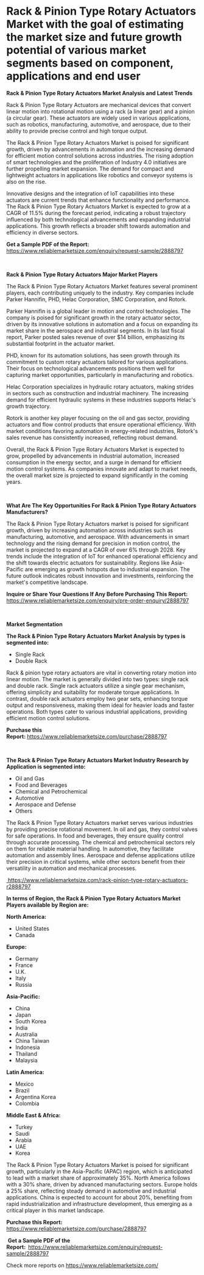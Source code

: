 <p><h1>Rack & Pinion Type Rotary Actuators Market with the goal of estimating the market size and future growth potential of various market segments based on component, applications and end user</h1></p><p><strong>Rack & Pinion Type Rotary Actuators Market Analysis and Latest Trends</strong></p>
<p><p>Rack & Pinion Type Rotary Actuators are mechanical devices that convert linear motion into rotational motion using a rack (a linear gear) and a pinion (a circular gear). These actuators are widely used in various applications, such as robotics, manufacturing, automotive, and aerospace, due to their ability to provide precise control and high torque output.</p><p>The Rack & Pinion Type Rotary Actuators Market is poised for significant growth, driven by advancements in automation and the increasing demand for efficient motion control solutions across industries. The rising adoption of smart technologies and the proliferation of Industry 4.0 initiatives are further propelling market expansion. The demand for compact and lightweight actuators in applications like robotics and conveyor systems is also on the rise.</p><p>Innovative designs and the integration of IoT capabilities into these actuators are current trends that enhance functionality and performance. The Rack & Pinion Type Rotary Actuators Market is expected to grow at a CAGR of 11.5% during the forecast period, indicating a robust trajectory influenced by both technological advancements and expanding industrial applications. This growth reflects a broader shift towards automation and efficiency in diverse sectors.</p></p>
<p><strong>Get a Sample PDF of the Report:&nbsp;</strong> <a href="https://www.reliablemarketsize.com/enquiry/request-sample/2888797?utm_campaign=2747&utm_medium=2&utm_source=Github&utm_content=ia&utm_term=14032025&utm_id=rack-pinion-type-rotary-actuators">https://www.reliablemarketsize.com/enquiry/request-sample/2888797</a></p>
<p>&nbsp;</p>
<p><strong>Rack & Pinion Type Rotary Actuators Major Market Players</strong></p>
<p><p>The Rack & Pinion Type Rotary Actuators Market features several prominent players, each contributing uniquely to the industry. Key companies include Parker Hannifin, PHD, Helac Corporation, SMC Corporation, and Rotork.</p><p>Parker Hannifin is a global leader in motion and control technologies. The company is poised for significant growth in the rotary actuator sector, driven by its innovative solutions in automation and a focus on expanding its market share in the aerospace and industrial segments. In its last fiscal report, Parker posted sales revenue of over $14 billion, emphasizing its substantial footprint in the actuator market.</p><p>PHD, known for its automation solutions, has seen growth through its commitment to custom rotary actuators tailored for various applications. Their focus on technological advancements positions them well for capturing market opportunities, particularly in manufacturing and robotics.</p><p>Helac Corporation specializes in hydraulic rotary actuators, making strides in sectors such as construction and industrial machinery. The increasing demand for efficient hydraulic systems in these industries supports Helac's growth trajectory.</p><p>Rotork is another key player focusing on the oil and gas sector, providing actuators and flow control products that ensure operational efficiency. With market conditions favoring automation in energy-related industries, Rotork's sales revenue has consistently increased, reflecting robust demand.</p><p>Overall, the Rack & Pinion Type Rotary Actuators Market is expected to grow, propelled by advancements in industrial automation, increased consumption in the energy sector, and a surge in demand for efficient motion control systems. As companies innovate and adapt to market needs, the overall market size is projected to expand significantly in the coming years.</p></p>
<p>&nbsp;</p>
<p><strong>What Are The Key Opportunities For Rack & Pinion Type Rotary Actuators Manufacturers?</strong></p>
<p><p>The Rack & Pinion Type Rotary Actuators market is poised for significant growth, driven by increasing automation across industries such as manufacturing, automotive, and aerospace. With advancements in smart technology and the rising demand for precision in motion control, the market is projected to expand at a CAGR of over 6% through 2028. Key trends include the integration of IoT for enhanced operational efficiency and the shift towards electric actuators for sustainability. Regions like Asia-Pacific are emerging as growth hotspots due to industrial expansion. The future outlook indicates robust innovation and investments, reinforcing the market's competitive landscape.</p></p>
<p><strong>Inquire or Share Your Questions If Any Before Purchasing This Report:</strong> <a href="https://www.reliablemarketsize.com/enquiry/pre-order-enquiry/2888797?utm_campaign=2747&utm_medium=2&utm_source=Github&utm_content=ia&utm_term=14032025&utm_id=rack-pinion-type-rotary-actuators">https://www.reliablemarketsize.com/enquiry/pre-order-enquiry/2888797</a></p>
<p>&nbsp;</p>
<p><strong>Market Segmentation</strong></p>
<p><strong>The Rack & Pinion Type Rotary Actuators Market Analysis by types is segmented into:</strong></p>
<p><ul><li>Single Rack</li><li>Double Rack</li></ul></p>
<p><p>Rack & pinion type rotary actuators are vital in converting rotary motion into linear motion. The market is generally divided into two types: single rack and double rack. Single rack actuators utilize a single gear mechanism, offering simplicity and suitability for moderate torque applications. In contrast, double rack actuators employ two gear sets, enhancing torque output and responsiveness, making them ideal for heavier loads and faster operations. Both types cater to various industrial applications, providing efficient motion control solutions.</p></p>
<p><strong>Purchase this Report:&nbsp;</strong><a href="https://www.reliablemarketsize.com/purchase/2888797?utm_campaign=2747&utm_medium=2&utm_source=Github&utm_content=ia&utm_term=14032025&utm_id=rack-pinion-type-rotary-actuators">https://www.reliablemarketsize.com/purchase/2888797</a></p>
<p>&nbsp;</p>
<p><strong>The Rack & Pinion Type Rotary Actuators Market Industry Research by Application is segmented into:</strong></p>
<p><ul><li>Oil and Gas</li><li>Food and Beverages</li><li>Chemical and Petrochemical</li><li>Automotive</li><li>Aerospace and Defense</li><li>Others</li></ul></p>
<p><p>The Rack & Pinion Type Rotary Actuators market serves various industries by providing precise rotational movement. In oil and gas, they control valves for safe operations. In food and beverages, they ensure quality control through accurate processing. The chemical and petrochemical sectors rely on them for reliable material handling. In automotive, they facilitate automation and assembly lines. Aerospace and defense applications utilize their precision in critical systems, while other sectors benefit from their versatility in automation and mechanical processes.</p></p>
<p><a href="https://www.reliablemarketsize.com/rack-pinion-type-rotary-actuators-r2888797?utm_campaign=2747&utm_medium=2&utm_source=Github&utm_content=ia&utm_term=14032025&utm_id=rack-pinion-type-rotary-actuators">&nbsp;https://www.reliablemarketsize.com/rack-pinion-type-rotary-actuators-r2888797</a></p>
<p><strong>In terms of Region, the Rack & Pinion Type Rotary Actuators Market Players available by Region are:</strong></p>
<p>
    <p> <strong> North America: </strong>
        <ul>
            <li>United States</li>
            <li>Canada</li>
        </ul>
        </p> 
    <p> <strong> Europe: </strong>
        <ul>
            <li>Germany</li>
            <li>France</li>
            <li>U.K.</li>
            <li>Italy</li>
            <li>Russia</li>
        </ul>
        </p> 
    <p> <strong> Asia-Pacific: </strong>
        <ul>
            <li>China</li>
            <li>Japan</li>
            <li>South Korea</li>
            <li>India</li>
            <li>Australia</li>
            <li>China Taiwan</li>
            <li>Indonesia</li>
            <li>Thailand</li>
            <li>Malaysia</li>
        </ul>
        </p> 
    <p> <strong> Latin America: </strong>
        <ul>
            <li>Mexico</li>
            <li>Brazil</li>
            <li>Argentina Korea</li>
            <li>Colombia</li>
        </ul>
        </p> 
    <p> <strong> Middle East & Africa: </strong>
        <ul>
            <li>Turkey</li>
            <li>Saudi</li>
            <li>Arabia</li>
            <li>UAE</li>
            <li>Korea</li>
        </ul>
    </p>
    </p>
<p><p>The Rack & Pinion Type Rotary Actuators Market is poised for significant growth, particularly in the Asia-Pacific (APAC) region, which is anticipated to lead with a market share of approximately 35%. North America follows with a 30% share, driven by advanced manufacturing sectors. Europe holds a 25% share, reflecting steady demand in automotive and industrial applications. China is expected to account for about 20%, benefiting from rapid industrialization and infrastructure development, thus emerging as a critical player in this market landscape.</p></p>
<p><strong>Purchase this Report: </strong><a href="https://www.reliablemarketsize.com/purchase/2888797?utm_campaign=2747&utm_medium=2&utm_source=Github&utm_content=ia&utm_term=14032025&utm_id=rack-pinion-type-rotary-actuators">https://www.reliablemarketsize.com/purchase/2888797</a></p>
<p>&nbsp;<strong>Get a Sample PDF of the Report:&nbsp;&nbsp;</strong><a href="https://www.reliablemarketsize.com/enquiry/request-sample/2888797?utm_campaign=2747&utm_medium=2&utm_source=Github&utm_content=ia&utm_term=14032025&utm_id=rack-pinion-type-rotary-actuators">https://www.reliablemarketsize.com/enquiry/request-sample/2888797</a></p>
<p><strong></strong></p>
<p>Check more reports on <a href="https://www.reliablemarketsize.com/?utm_campaign=2747&utm_medium=2&utm_source=Github&utm_content=ia&utm_term=14032025&utm_id=rack-pinion-type-rotary-actuators">https://www.reliablemarketsize.com/</a></p>